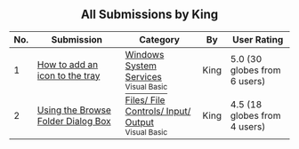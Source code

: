 ﻿<div align="center">

## All Submissions by King

</div>

No.  | Submission | Category | By   | User Rating
---- | ---------- | -------- | ---- | -----------
1 | [How to add an icon to the tray<br />](https://github.com/Planet-Source-Code/king-how-to-add-an-icon-to-the-tray__1-3160) | [Windows System Services<br /><sup>Visual Basic</sup>](../ByCategory/windows-system-services__1-35.md) | King | 5.0 (30 globes from 6 users)
2 | [Using the Browse Folder Dialog Box<br />](https://github.com/Planet-Source-Code/king-using-the-browse-folder-dialog-box__1-3253) | [Files/ File Controls/ Input/ Output<br /><sup>Visual Basic</sup>](../ByCategory/files-file-controls-input-output__1-3.md) | King | 4.5 (18 globes from 4 users)
